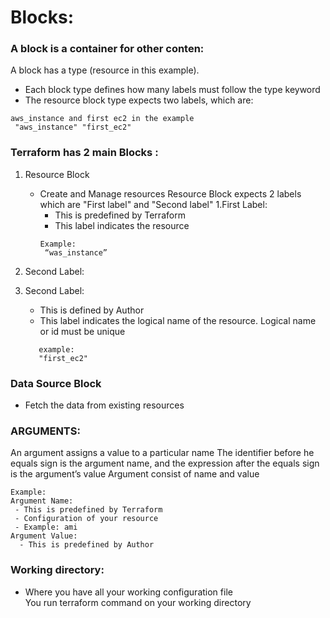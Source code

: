 # Blocks:
### A block is a container for other conten: 
A block has a type (resource in this example).  
- Each block type defines how many labels must follow the type keyword 
- The resource block type expects two labels, which are:
~~~
aws_instance and first ec2 in the example
 "aws_instance" "first_ec2"
 ~~~
### Terraform has 2 main Blocks : 
1. Resource Block
   - Create and Manage resources 
Resource Block expects 2 labels which are "First label" and "Second label" 
  1.First Label: 
       - This is predefined by Terraform 
       - This label indicates the resource
       ~~~
       Example:
        “was_instance” 
        ~~~

2.  Second Label:
  1. Second Label:
       - This is defined by Author 
       - This label indicates the logical name of the resource. Logical name or id must be unique 

      ~~~
         example: 
         "first_ec2"
      ~~~
 ### Data Source Block 
 - Fetch the data from existing resources 
 
 ### ARGUMENTS: 
 An argument assigns a value to a particular name 
 The identifier before he equals sign is the argument name, and the expression after the equals sign is the argument’s value 
 Argument consist of name and value 
 ~~~
 Example:
 Argument Name: 
  - This is predefined by Terraform 
  - Configuration of your resource 
  - Example: ami 
 Argument Value: 
   - This is predefined by Author 
~~~
 ### Working directory: 
 - Where you have all your working configuration file  
 You run terraform command on your working directory 
